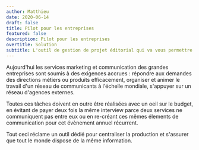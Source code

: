 ```yaml
---
author: Matthieu
date: 2020-06-14
draft: false
title: Pilot pour les entreprises
featured: false
description: Pilot pour les entreprises
overtitle: Solution
subtitle: L'outil de gestion de projet éditorial qui va vous permettre de répondre de gérer une complexité croissante de vos métiers
---
```


Aujourd'hui les services marketing et communication des grandes entreprises sont soumis à des exigences accrues : répondre aux demandes des directions métiers ou produits efficacement, organiser et animer le travail d'un réseau de communicants à l'échelle mondiale, s'appuyer sur un réseau d'agences externes. 

Toutes ces tâches doivent en outre être réalisées avec un oeil sur le budget, en évitant de payer deux fois la même interview parce deux services ne communiquent pas entre eux ou en re-créant ces mêmes élements de communication pour cet évènement annuel récurrent.

Tout ceci réclame un outil dédié pour centraliser la production et s'assurer que tout le monde dispose de la même information.